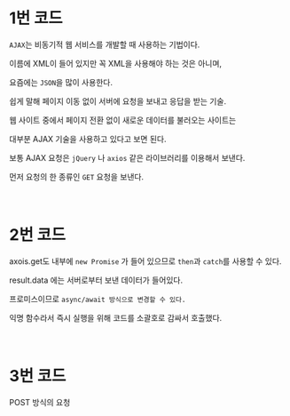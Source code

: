 # 1번 코드

`AJAX`는 비동기적 웹 서비스를 개발할 때 사용하는 기법이다.

이름에 XML이 들어 있지만 꼭 XML을 사용해야 하는 것은 아니며,

요즘에는 `JSON`을 많이 사용한다.

쉽게 말해 페이지 이동 없이 서버에 요청을 보내고 응답을 받는 기술.

웹 사이트 중에서 페이지 전환 없이 새로운 데이터를 불러오는 사이트는

대부분 AJAX 기술을 사용하고 있다고 보면 된다.

보통 AJAX 요청은 `jQuery` 나 `axios` 같은 라이브러리를 이용해서 보낸다.

먼저 요청의 한 종류인 `GET` 요청을 보낸다.

ㅤ

# 2번 코드

axois.get도 내부에 `new Promise` 가 들어 있으므로 `then`과 `catch`를 사용할 수 있다.

result.data 에는 서버로부터 보낸 데이터가 들어있다.

프로미스이므로 `async/await 방식으로 변경할 수 있다.`

익명 함수라서 즉시 실행을 위해 코드를 소괄호로 감싸서 호출했다.

ㅤ

# 3번 코드

POST 방식의 요청
